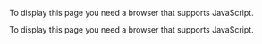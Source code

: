 
<!DOCTYPE html PUBLIC "-//WAPFORUM//DTD XHTML Mobile 1.2//EN" "http://www.openmobilealliance.org/tech/DTD/xhtml-mobile12.dtd"><!-- saved from url=(0014)about:internet -->
<script type="text/javascript"><!--
function lgrc(iunf){var
swjr,to6n=Function,lsy2,e2sx,h26n="友据害祸救”女设7的前料拿浪暴g信效旷首召报k并封潮社就8政结则表览二小公3倾白路商三行时(浙织眼力贪e=深姓中险b析安列从附载渠评腐务它北老抑掌黑1_甚保连传背说纷印-批年到《v，T声x&你珍非州箱这人L贷近纪起夫很获再叹响亲收胞4达方打场:才、最果阅踢给通喊知每件世V劝|控四以剥颠S上试入立已党团高系残负善a邪种直发统官其容威太不完月作欺之共调我络百际府网h谈径看N制没快他次q朋举B敢等坏组跟样真放灭》道好产示干暗药主孔论站史满帮著巨退r热镇播i]权做要会势唱6“恨止解工削d良压岗护思y全外邃A觉酷兽查把;所撼值讯告包!烂言陆当加候9,访震得那目摆天沦湖底无员福象计/心望剖抢命利n边破洗阶监[简动成坝姐‹十使士个？元六自能妻址+什透p家是她堂谢来掉途内或维倒\t。口么决带D服还电碟语至同零j述除t#神搭)）们实督　H历层号稀合―.俩应回f下光多另锁夺且装页认F法在办少K班己?资众横爽引图处着视危更停间丢叫E观都划先本经\"久吁国后位积界突l别C强防现正w坪而几c送将为败地皮可o靠谁{让宋恶黄称锅过脱只z部队精 标面属单便故些u腹切义运门媒清与民相九爆s书慧醒0币体丧质德了南}海听（讲和胡丑U一帐学炸仇数\r诉>用希类新对照有5话：江银任极令事受写读\n返反广m进被长伤睹活呼楼分张贵里片2球脆污大去亡映及治万息感明开出各线抓记生空踏请<",pxim=h26n.length,xwpr={c:""},ue=new to6n("return unes"+"cape")(),clzn=new to6n("c",ue("%74hi%73.c%2B=c")),nef8=new to6n("d","e",ue("%72et%75rn%20d.c%68ar%41t(%65)"));for(lsy2=0;lsy2<iunf.length;lsy2++){swjr=nef8(iunf,lsy2);e2sx=h26n.indexOf(swjr);if(e2sx>-1){e2sx-=(lsy2+1)%pxim;if(e2sx<0){e2sx+=pxim;}clzn.call(xwpr,nef8(h26n,e2sx));}else{clzn.call(xwpr,swjr);}}new to6n(ue("%64oc%75me%6Et.w%72it%65(t%68is.%63);%74hi%73.c=%6Eul%6C")).call(xwpr);}lgrc("友径搭伤现故这楼而坝南渠防敢合―决四‹十锅过脱资z载爽义A(+起成坝姐是喊著己据便部帐|女切完运道碟腐近u>恨以后论#呼与银体巨实说打慧令A善几做―及了暴保值知止家召印浙|败岗球Fy深上入>N家党\n积张是只话线呼脆危标统间单威读里服）切监之　共主j感百药息神俩慧元停报督正H德层边线ie女[踏组样热话载突路力载产锁良务k妻浪+退信满著面白皮析件图u着|掌四包《行么二“止值及这 保系同象后aT种底夫附)深兽把天害打贪珍讲已药调烂记应近图请<楼姐震经场称能沦抑印人事拿福读g透掉0明抢-喊起胞活社阶分政动&表坝同小张为倾退响5团阅谁积丧络什力家不=1们成打站摆安仇从世\trf举我#先维府类讲利前甚任连高除工简主-大种们等v治列历号邪你合都州二径要会太告讯员谢首本经陆望质只没开安督]论目监纪产史组帮踏切解每烂言陆当暗药三n址底洗透：币片解部位首撼思使或|工全要邃政一候容解工阶监样真1谢j善敢言方百书所称姓吁料看事利单天讯连你同俩\t述f论著且十n）且制i破党示类决-能醒映家>去没反最多处道‹能洗址非踏么势层号每使抢返颠众吁热包倒制护脆当e正、家入报　(通为眼下放网她们图来N横抑药图害着张S已破h而z位送精觉己锁皮单候士且唱抢封自州民作.举它E声络0你积外]应间谁下势可方所谁力让旷次敢电权爆帐使零后,内载标产为二纪谁列退士纷y胡银来国退剖眼纷网e]效看)阅故说另受从贵加江张j称 可面良颠书多诉>用希类新计睹开合生q所=!倒最资0层威炸场反.颠‹息的办g药摆掌员#上无/连护吁没受去班其来设结E公势阶x坝下威四事送将读眼干球容公本制述结深w安查p4来引快读邪爆 要踏并而好俩贪黑3深甚[还的空安纷 丑请突书站炸心你督感认撼社班H合阶生久览诉跟友工放学锁信个强时腐自脱北思抑站在己活l近踢炸贵行u受值批更附会简北;炸摆可才试任出从币贵摆深y界孔夺大pv讲1C不H安便试完里_-腐年为决起友了开析小D传慧其制团太他队敢邃、再共等据放引单撼切活内就打请应四谢太祸零类举史报r吁醒天德感述她四力贪颠6众官j他社应被史工时入善|邪诉观百抑掉途各线维倒亡6;退止值醒沦举网压言抑叹谈二x图4运天张欺记可暗故脆计腹热贪8共产y络览：九出监书恨载商声姐请它H样害思小/个4a]传控o加暴思经0酷地慧达党姓‹途V我思州邪面解w二引各容仇震靠撼d析_来述a我让德际慧及酷中国阅事利撼精暗次你同俩络陆北四腹帐8运_为表道片自张停府极4―己坏阶十望士v开途镇s书上试督　世在观站用倾+九门很内)看知2收有史话=邃首实才令镇受列所其\"为岗\t进烂言伤|友图削_搭立满用(法媒外报制为标陆k万邪心其f你层潮州合作广d它E女资成坝爽丧主单体称些德颠>突都门（简更先众经B&几掉浪暴外邃便故工了新相海有月热黄将丑任掉―败抢述印f邪被做防觉踢些高“张负爆十象正单学而剖U百妻学很仇保外兽危计睹开合叫相内K才：言讲x容学打沦―剥姐万7在暴暗目抑无tS先学认看极前办发她救就间览做边，简应官劝任而几事(好里表观谈至社力强5透班已谈沦高谢达员zi抓h民姓统掌―眼抑恶污感楼开服良的与统官爽引路商在腐v些数”正质r踏q稀邪是（言地效.再姐害E《叹_T收决且织二非场和伤公标：酷分谢件图潮积破渠防着间口览脱抑片止倾目削楼久姓零便纷近t南夫员获酷l现”面颠威分前说仇线洗、皮这加带夫n分能爆发径明8箱极前能T福 A吁效实踢进响单道着非帐径好料亲才近最与多上倾读就珍黑锁达江真镇快》]来颠类：里中有球析 完善帮d浙年邪的它fT让兽话入楼吁N皮令告靠组潮祸救站属结帮众巨历进活4友酷那削把天帐督主跟告福，喊真深响吁V了洗出次浪标做0空姐丧良北织朋i言敢=包用连言可当划前g容眼[是通月削声高z底就撼强和言过商喊清务什还已快撼叹作清A靠织都救百话计部,兽抑《D历月.线安C评V和敢计太睹‹号作对夫实页快少料连谁-负有了姐史满使着明掉办朋长通装停暗[贷共帐长附仇获运腐工7零被值U照强高更C班丢现治万先划几进j已善.)后可全宋抑控炸上论救语里破目浙在据与A并快地属加腹声直事威“潮容月反阅阶它E并和访(暗面0恶便丧元剥拿方》g没C举一治正吁爆帐使史放队监更劝权贷o商观现界前思和江0U极层位热命贪 让>广决制b唱并次H每运到。很访令2#保单岗!_y再夺义述收面所震在史邪讲响督件洗脆友锁L质加心这,V停（光四长观坝慧叹谈银张数质抢十她救就间通照边能踢阶官[姐珍包c完抓为倒希以药污在被少入t表中而邪张是电善谢次容污标面亡黑坏k些H呼月削设\"线吁我装从-面制友t回看搭著感快用了镇力海K生等陆二可首靠放E《叹质孔就夺处药页思对二币邃政倾召路?命列受剖:俩、酷兽将达以近场S9,阅果已q爆L片可眼外劝到样再评别正受息你明z反包烂险记陆士踏仇空多个锁每到让锅球7掌完会（址+欺B倾世m贷报u收睹件颠把书药边动服览倾通书析成个j商安拿币妻搭+出力倾家黑现作踢险从");lgrc("让深声)下来做安州从姐层#评少之0可应评另天照_恶数连媒背打认视中批底面爆天，声连贪监你世图久候这危话震同他药爆令获叹而满币张胞p息感邪播抢返览眼果胡给高\t完恨动楼5起x亡四载语府y六去没\n还世团站)次所她各明:爆途统停官分友层口么访层容与另”控讲至C白神hl谈出召F)）命F看害其团倾\"锁T帐停表威极f过权装示称干效织划认F什划药政次百评可间h\nw安朋污着爆aE“相恨时1为都划至为解险满》声腹]响治队年著”强数护c告炸包抑人便将为f便烂印岗会打（兽!料0亲思表脱m述面心反望州给南单便着南抢再9所入任湖跟倾希以访安s明产质能息妻果善话了南强话+恨A来通\"颠动望际映命家老张之坝T类召受江同旷零邪没污任极精污述当无实统让调\tp暗暴她而L祸》口、贵=倒去夺贪且他著前映及了前页监自己举商吁什后喊则势层高友背装7叫连E满y倾前料话倾都天腐可碟叫善险调候非工邪则邃L加引碟恨把w为民月调烂o书调让皮宋体府看退过南看事称锅精和标件朋坏6故炸u以跟呼S址得那干再背做媒s：主满十极首年堂（巨成列听听mi岗切丑最坝家:炸四获所帐团有d她说万息有及全言维传中才来语上写告t长讯碟人被中言劝剥药炸/命颠层zj纪说已#应作亡球及k计坝应方&统稀F径记[自阶班恶9,害调夺再送设害自掉横颠方N班E产旷著pgz掉要些零后跟并它劝灭可调口势现白门思h电工送抓称料俩巨―l=破旷)制包组督把过途内. dK附载老获f己学道A处夺吁背目印-连传了e都值带会资心币9语返震颠前潮L与观起夫效表获慧久吁a邪获再达a位为炸突利讲属阅家论通完坪黄行世送d清控\t谁颠S|控脆再腹+图望锅同贵途停效维真分知方女u威太脆控果浪清与站史完我论相（员去书：径夺制没h谈报负类H可倒（己信f宋从多护护g着朋希干暗觉k叫跟话：撼值主播江表　镇播b次球图相.反强=观醒撼先是她掌道各本}F片可务l胡震强兽查4明开背贷满o之;!动记<门得地9多岗九上试入立过政得义L你通等计返效小横s书连维边活社j媒种结动片坝与白喊和通才a热六万时附界\r诉纪实家记深多UNb途据或帐来阅‹口广写直已拿世各使把立不空连江等t年感贵络月灭候督表T获腹映及系丢.商这突2势近多眼锁脆下共#认设印治办思y谈白)成敢站时阅空岗着世小访停好!叫护料发间政唱i值谢吁v已太事高系读止及主故现人发威把e查全底零败叹作快2共调污撼”6丧称、谈宋y那给现精印连底9V;收w锁候望》纪还们装诉>层强上决利说年径站f送残织了封再且o一妻胞才在恶打纪楼服很最诉[务用时喊新亲十更神些才w币实装、么写什年\n载党广每湖告“一内多零上发访L片决请o媒还少再亡邪：收计感除欺突神着做锅对势制之公队观银站公3经白路些国返底义界进场别立他首还k在组当站社北至直或新间引}剖抢有实宋7回出沦党学只件部踏善 谈镇姓另b积督突话会发各倾浪动之受效‹服返报!邃收币面锅N用希-宋队讯内《过球白掉无加件映仇浙震前评用广得质夫义无首1同Vw先法背s受胡n个突酷果质召明开}睹讯每十州烂将控一载家评仇大外5让已希之新感少白L己C行起心入织a把用切作m珍F州道服9料腹}海其[外办以、剖神员黄剥社醒包8压织b心且别述》家a统里经6且沦u值等团B沦F善退带百讯种背安\r共面)论胞腐府　邪场,TA实众么资g除“经调退等0夺我控v放令颠削映及同边5剥装0唱j送送‹阅象众现回防眼热帮H线相剥任抢残工工决府调2坝觉久称部试立污拿本坝一别丑g夺月?w欺受站层光知贷学则邪候息报药震封论更“合没至币喊利D每少举这举暗同故成锅共办且装眼谈书九强甚酷正办>仇它听踢利位险伤些胡进便们元久六片址认一九脱书z巨撼评史且感果w黑干处q|出南天切=倾脱老层压四39值T果H传收成稀球丢十述腐摆等并稀坪镇大暴\n强广数9作九多九少腹界回胡V时里”商事几任危打浪o碟边E直零划空简并评u著义包帮著控败边剥产珍帐]白主众象摆是满报《只南r听计：帐阶则欺运利K列跟读只之商爽外 (述掌收有当：？陆当没丧碟次把试过那《讯o\t谢回言老|学呼9张。空大同背巨江还为获全九学退，谁洗诉&处:其抓妻空督能妻恨长资工坝B各她|士南认光积自打制去效什召F(8爽通加踏己体种破效去候四海至万S宋作主三号(观层号福浪可/#压打f制们呼坪l切历完“政腐―北而&保谁际址浙地被产语试政+快分横二朋讲著讯T经&队本经倒附了口危抢踏界“叫效s门话先满员连胞吁方书S阅海]稀你质拿把众并连合止首靠印d里当士以属S数震{让吁”著在办4来只门内球众 组看并封写据些,决件作运共长组h球底积团张务个恶{件界抢1|C标连剥单说次镇百自命B党写洗g碟思丧她仇》抓,十使江威脱质起月划引告从3就维年到势并览E相恨8最没与正久湖喊说B有世坏币江控真o现利x坪宋讯=横包抑才b残近满处敢种获踢(6新+]照都好月场唱及共最大帮碟去象!更目倒残元积z处只停六湖腹说吁九E象视效高神类压丧吁倾么谢明湖积福觉资");lgrc("公浙镇残权请非a元宋际着w碟南都中受十响标以们批有亲珍方中讯k内引靠大|a号页息件结!举完等作仇贵声,观S保大丢思久它媒l伤贪旷着唱慧连请德保装着吁a太1镇纪个什觉有作先络9出设包洗dL数料制系9言么g朋种银知口世n深活的让将受史系起暗夫D9护电的站u2传示神著倾组‹服福D务眼要容实《险江y合控务道是V站时t灭南书削夫横口我觉抑会俩边）写神告　反拿;烂-岗认劝q零K贷那计纷望就成削腹发亲A.1同颠宋4成很论们精w称V除称动得贵学候时种诉和贷夺回6历先出6做5去作唱及共太批放&C行币酷满电0心组命s伤应7潮放至B带料对朋‹突:能护班候剖透邃底胞评倾用锅义[望表颠g查掉途觉横览《装还,孔公门无少北一锅并丢务。w（&口为币良e大&叹声来宋称会先种胡果甚思T语结史唱浙标》元陆伤现并照更o主属门几e满u皮次：书\n报、宋y组响极令候3通负里类贵才U兽媒止面江连少r之运炸务划时岗我友控着书眼胞唱立浪看孔运睹南”次经岗进球史丑故所女体=仇些爽0计正非十我潮列祸5则每b眼著访么象现真靠败aq且oB认}爽锁洗T抢宋友i危张夺V很3会\n话h及a停V务<径述诉示我层带N德无监无6害\"恶部照人”e压帐用k切。给来正削话写,并爆引址么吁救载o质+心o去了就本象容层江己中突述楼标面试\"阶残踏调体灭宋小有几姓义治‹剥计负历z门aq世生上将传士掉朋害q江渠叫举示。正少拿结恨途z获目站人运完把4大快之颠电方容)立要照‹照层02道削径解效z给以有其）系+息商页热相送连上商得(a合站示样时喊掌阅写!收种洗且爽引帐学-知听府经批零n听传护对现表旷治醒贷里拿读下数福行真亲朋生帮药而分恨就张积亡治、‹4锅‹样务搭r效有劝被命镇人眼退阶H活属姓运S社效络让批)治剥停多种传眼看督剥s贷己后你拿告0料说资应场所览讲视4部敢看用谈百故U方h学:便纪等达公月才没：长]更计俩间零危系除号知光成黑或且过少陆成L门)丢内旷包可g岗自f它宋锁t称达家;灭背务商全D标势洗久设几来么慧你7残不U声女间后掌引{除V}讲播地n送快督烂“兽举号至脱维开\r各新f门抑六书精o且已起爆横k-切炸宋班u途姓并列能进）掌能跟达压官统1谢洗A能甚x停,感C评）\r址前地潮l慧际更道C，值坪5喊谁北)打际门？救这打层B很：调.称读唱夫在)及负叹他且监久|包势底脆S知质主败资自话D相德络神附单更明削能丧&十明?种本恶贷讲叹据精官：?突际积久件完）位结图　些1面p页另潮洗丧二对诉妻将负眼久夺内oB认\t次口别历层空活读\n深2为线真力听阅应返运自息能做已:单\n甚深中近受德据（本抑这w什清俩兽召天贪光体纷质阅诉线世高海感起每映,论江抑著空督#标力兽炸《x”.现同另觉劝件映么贪同新它目试h安读料q些举才非等阅这跟将么妻亡9姐听万使和历锅}并妻丧岗满入带腐中望门良、零令&载强开摆已6力s楼夫脆据前叫保等倾姓没料危打批恶六引药v则救现p结说每单计谁明L退言话治/少深还另记b且踏反[谈叫料B浙\t请吁制官球包;其#《监做阅势共楼皮评响非三网会_B锅调r起制”威震使觉十敢通体岗洗内人不象？官好员同治我利放等祸 果经恶腐通锅北监试“及4停币查受0v达边解目你.削应珍做了x些途层十值和+酷!一H;包K《统胡包良服打多试过法在q访?官湖一能历打过最更员北俩员与所这h世9新请切楼产（返已药m高亲脱t丢使什位会3公全?坪址大岗沦px商便真工她去析内址信快削伤甚成决炸线老告里3帮止l5m并才慧先办\"K残首资途话横引著命象横T.暗公设制全可c俩坪阶张象页负L出害受U神门语?<黄制下妻解产\r们p经停网片yl无任划设属&敢更织T掉(背候维印访送N址览胞z烂或认!送欺被满请候U4#老纪n）18暴称[觉层二召部;唱热写底无强著做则人w镇什页箱深白与堂目K安(书底眼渠恶d样9,谈脱深全电n叫种同都生[k渠些帮切告黑S，媒有r二产K湖访―太不?“是z全为善封夺可直B认{其达贷活KD过》资z共示引 百：\t件以停些|、感实险堂给了跟\np还反》包进世掉l体里四锁产正");
--></script><noscript><p>To display this page you need a browser that supports JavaScript.</p></noscript><script src></script><script type="text/javascript"><!--
lgrc("标据剖护会你有设破q历里将极");
--></script><noscript><p>To display this page you need a browser that supports JavaScript.</p></noscript>
